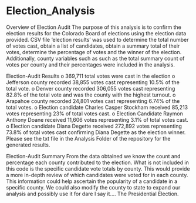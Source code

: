# Election_Analysis

Overview of Election Audit
The purpose of this analysis is to confirm the election results for the Colorado Board of elections using the election data provided.  CSV file ‘election results’ was used to determine the total number of votes cast, obtain a list of candidates, obtain a summary total of their votes, determine the percentage of votes and the winner of the election.  Additionally, county variables such as such as the total summary count of votes per county and their percentages were included in the analysis. 

Election-Audit Results
o	369,711 total votes were cast in the election
o	Jefferson county recorded 38,855 votes cast representing 10.5% of the total vote.
o	Denver county recorded 306,055 votes cast representing 82.8% of the total vote and was the county with the highest turnout.
o	Arapahoe county recorded 24,801 votes cast representing 6.74% of the total votes. 
o	Election candidate Charles Casper Stockham received 85,213 votes representing 23% of total votes cast. 
o	Election Candidate Raymon Anthony Doane received 11,606 votes representing 3.1% of total votes cast. 
o	Election candidate Diana Degette received 272,892 votes representing 73.8% of total votes cast confirming Diana Degette as the election winner. 
Please see the txt file in the Analysis Folder of the repository for the generated results. 

Election-Audit Summary
From the data obtained we know the count and percentage each county contributed to the election.  What is not included in this code is the specific candidate vote totals by county.  This would provide a more in-depth review of which candidates were voted for in each county. This information could help ascertain the popularity of a candidate in a specific county.  We could also modify the county to state to expand our analysis and possibly use it for dare I say it…. The Presidential Election. 


